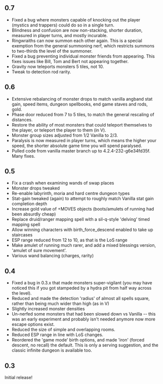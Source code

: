 ## 0.7

* Fixed a bug where monsters capable of knocking out the player (mystics and
  trappers) could do so in a single turn.
* Blindness and confusion are now non-stacking, shorter duration, measured in 
  player turns, and mostly incurable.
* Ringwraiths can now summon each other again. This is a special exemption from 
  the general summoning nerf, which restricts summons to two-thirds the level
  of the summoner.
* Fixed a bug preventing individual monster friends from appearing. This fixes
  issues like Bill, Tom and Bert not appearing together.
* Gravity now teleports monsters 5 tiles, not 10.
* Tweak to detection rod rarity.

## 0.6

* Extensive rebalancing of monster drops to match vanilla angband stat gain,
  speed items, dungeon spellbooks, end game staves and rods, gold.
* Phase door reduced from 7 to 5 tiles, to match the general rescaling of
  distances.
* Restore the ability of most monsters that could teleport themselves to 
  the player, or teleport the player to them (in V).
* Monster group sizes adjusted from 1/2 Vanilla to 2/3.
* Paralysis is now measured in player turns, which means the higher your
  speed, the shorter absolute game time you will spend paralysed.
* Pulled code from vanilla master branch up to 4.2.4-232-g6e34fd35f. Many fixes.

## 0.5

* Fix a crash when examining wands of swap places
* Monster drops tweaked
* Re-enable labyrinth, moria and hard centre dungeon types
* Stat-gain tweaked (again) to attempt to roughly match Vanilla stat gain completion depth
* Increase gold value of +MOVES objects (boots/amulets of running had been absurdly cheap)
* Replace druid/ranger mapping spell with a sil-q-style 'delving' timed mapping spell
* Allow winning characters with birth_force_descend enabled to take up staircases
* ESP range reduced from 12 to 10, as that is the LoS range
* Make amulet of running much rarer, and add a mixed blessings version, 'amulet of sure movement'.
* Various wand balancing (charges, rarity)

## 0.4

* Fixed a bug in 0.3.x that made monsters super-vigilant (you may have noticed this if you got stampeded by a hydra pit from half way across the level).
* Reduced and made the detection 'radius' of almost all spells square, rather than being much wider than high (as in V)
* Slightly increased monster densities
* Un-nerfed some monsters that had been slowed down vs Vanilla -- this was an early experiment and probably isn't needed anymore now more escape options exist.
* Reduced the size of simple and overlapping rooms.
* Reduced ESP range in line with LoS changes.
* Reordered the 'game mode' birth options, and made 'iron' (forced descent, no recall) the default. This is only a serving suggestion, and the classic infinite dungeon is available too.

## 0.3

Initial release!
